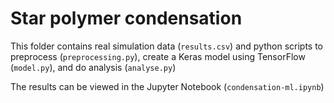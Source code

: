 # Star polymer condensation
This folder contains real simulation data (`results.csv`) and python scripts to preprocess (`preprocessing.py`), create a Keras model using TensorFlow (`model.py`), and do analysis (`analyse.py`) 

The results can be viewed in the Jupyter Notebook (`condensation-ml.ipynb`)